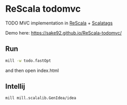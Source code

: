 # ReScala todomvc

TODO MVC implementation in [ReScala](http://www.rescala-lang.com/manual/) + [Scalatags](https://lihaoyi.github.io/scalatags)

Demo here: https://sake92.github.io/ReScala-todomvc/

## Run
```bash
mill -w todo.fastOpt
```
and then open index.html

## Intellij
```bash
mill mill.scalalib.GenIdea/idea
```
